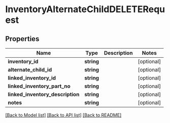 # InventoryAlternateChildDELETERequest

## Properties
Name | Type | Description | Notes
------------ | ------------- | ------------- | -------------
**inventory_id** | **string** |  | [optional] 
**alternate_child_id** | **string** |  | [optional] 
**linked_inventory_id** | **string** |  | [optional] 
**linked_inventory_part_no** | **string** |  | [optional] 
**linked_inventory_description** | **string** |  | [optional] 
**notes** | **string** |  | [optional] 

[[Back to Model list]](../README.md#documentation-for-models) [[Back to API list]](../README.md#documentation-for-api-endpoints) [[Back to README]](../README.md)


